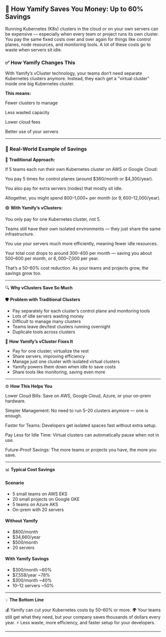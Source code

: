 
## 🌟 How Yamify Saves You Money: Up to 60% Savings

Running Kubernetes (K8s) clusters in the cloud or on your own servers can be expensive — especially when every team or project runs its own cluster. You pay the same fixed costs over and over again for things like control planes, node resources, and monitoring tools. A lot of these costs go to waste when servers sit idle.

### ✅ How Yamify Changes This

With Yamify’s vCluster technology, your teams don’t need separate Kubernetes clusters anymore. Instead, they each get a "virtual cluster" inside one big Kubernetes cluster.

**This means:**

Fewer clusters to manage

Less wasted capacity

Lower cloud fees

Better use of your servers



---

### 💸 Real-World Example of Savings

🔴 **Traditional Approach:**

If 5 teams each run their own Kubernetes cluster on AWS or Google Cloud:

You pay 5 times for control planes (around $360/month or $4,300/year).

You also pay for extra servers (nodes) that mostly sit idle.

Altogether, you might spend $800–$1,000+ per month (or $9,600–$12,000/year).


🟢 **With Yamify’s vClusters:**

You only pay for one Kubernetes cluster, not 5.

Teams still have their own isolated environments — they just share the same infrastructure.

You use your servers much more efficiently, meaning fewer idle resources.

Your total cost drops to around $300–$400 per month — saving you about $500–$600 per month, or $6,000–$7,000 per year.


That’s a 50–60% cost reduction. As your teams and projects grow, the savings grow too.


---

🔍 **Why vClusters Save So Much**

🛡️ **Problem with Traditional Clusters**	

- Pay separately for each cluster’s control plane and monitoring tools
- Lots of idle servers wasting money	
- Difficult to manage many clusters	
- Teams leave dev/test clusters running overnight
- Duplicate tools across clusters

🌟 **How Yamify’s vCluster Fixes It**

- Pay for one cluster; virtualize the rest
- Share servers, improving efficiency
- Manage just one cluster with isolated virtual clusters
- Yamify powers them down when idle to save costs
- Share tools like monitoring, saving even more



---

⚙️ **How This Helps You**

Lower Cloud Bills: Save on AWS, Google Cloud, Azure, or your on-prem hardware.

Simpler Management: No need to run 5–20 clusters anymore — one is enough.

Faster for Teams: Developers get isolated spaces fast without extra setup.

Pay Less for Idle Time: Virtual clusters can automatically pause when not in use.

Future-Proof Savings: The more teams or projects you have, the more you save.



---

📊 **Typical Cost Savings**

#### Scenario	
- 5 small teams on AWS EKS
- 20 small projects on Google GKE
- 5 teams on Azure AKS
- On-prem with 20 servers

#### Without Yamify	
- $800/month
- $34,660/year
- $500/month	
- 20 servers	

#### With Yamify	Savings
- $300/month	~60%
- $7,558/year	~78%
- $300/month	~40%
- 10–12 servers	~50%



---

💡 **The Bottom Line**

💰 Yamify can cut your Kubernetes costs by 50–60% or more.
🌍 Your teams still get what they need, but your company saves thousands of dollars every year.
⚡ Less waste, more efficiency, and faster setup for your developers.


---


